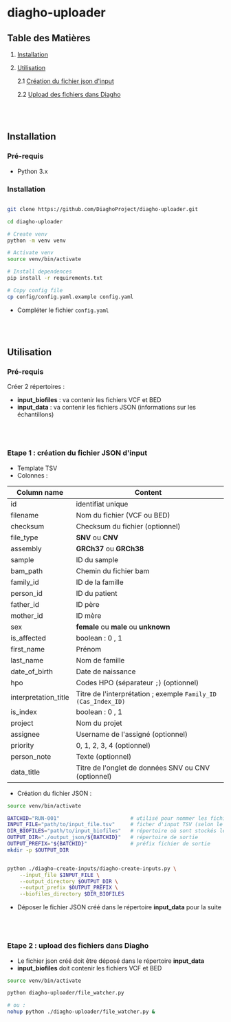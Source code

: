 # diagho-uploader


## Table des Matières

1. [Installation](#installation)

2. [Utilisation](#utilisation)

   2.1 [Création du fichier json d'input](#etape-1--création-du-fichier-json-dinput)

   2.2 [Upload des fichiers dans Diagho](#etape-2--upload-des-fichiers-dans-diagho)

<br>
<br>

## Installation

### Pré-requis

- Python 3.x

### Installation

```bash

git clone https://github.com/DiaghoProject/diagho-uploader.git

cd diagho-uploader

# Create venv
python -m venv venv

# Activate venv
source venv/bin/activate

# Install dependences
pip install -r requirements.txt

# Copy config file
cp config/config.yaml.example config.yaml

```

- Compléter le fichier `config.yaml`

<br>
<br>

## Utilisation

### Pré-requis

Créer 2 répertoires :
- **input_biofiles** : va contenir les fichiers VCF et BED
- **input_data** : va contenir les fichiers JSON (informations sur les échantillons)

<br>
<br>

### Etape 1 : création du fichier JSON d'input

- Template TSV
- Colonnes :

| Column name   | Content       |
| ------------- | ------------- |
| id            | identifiat unique  |
| filename      | Nom du fichier (VCF ou BED) |
| checksum	    | Checksum du fichier (optionnel) |
| file_type     | **SNV** ou **CNV** |
| assembly      | **GRCh37** ou **GRCh38** |
| sample        | ID du sample |
| bam_path      | Chemin du fichier bam |
| family_id     | ID de la famille | 
| person_id	    | ID du patient | 
| father_id	    | ID père |
| mother_id	    | ID mère |
| sex           | **female** ou **male** ou **unknown** |
| is_affected   | boolean : 0 , 1 |
| first_name    | Prénom |
| last_name     | Nom de famille | 
| date_of_birth | Date de naissance | 
| hpo           | Codes HPO (séparateur ` ; `) (optionnel) | 
| interpretation_title | Titre de l'interprétation ; exemple `Family_ID (Cas_Index_ID)` |
| is_index      | boolean : 0 , 1 |
| project       | Nom du projet |
| assignee      | Username de l'assigné (optionnel) | 
| priority      | 0, 1, 2, 3, 4 (optionnel) |
| person_note   | Texte (optionnel) |
| data_title    | Titre de l'onglet de données SNV ou CNV (optionnel) |


- Création du fichier JSON :
```bash
source venv/bin/activate

BATCHID="RUN-001"                       # utilisé pour nommer les fichiers de sortie (généralement le nom du run)
INPUT_FILE="path/to/input_file.tsv"     # ficher d'input TSV (selon le template défini)
DIR_BIOFILES="path/to/input_biofiles"   # répertoire où sont stockés les VCFs et les BEDs
OUTPUT_DIR="./output_json/${BATCHID}"   # répertoire de sortie
OUTPUT_PREFIX="${BATCHID}"              # préfix fichier de sortie
mkdir -p $OUTPUT_DIR


python ./diagho-create-inputs/diagho-create-inputs.py \
    --input_file $INPUT_FILE \
    --output_directory $OUTPUT_DIR \
    --output_prefix $OUTPUT_PREFIX \
    --biofiles_directory $DIR_BIOFILES

```

- Déposer le fichier JSON créé dans le répertoire **input_data** pour la suite

<br>
<br>

### Etape 2 : upload des fichiers dans Diagho

- Le fichier json créé doit être déposé dans le répertoire **input_data**
- **input_biofiles** doit contenir les fichiers VCF et BED

```bash
source venv/bin/activate

python diagho-uploader/file_watcher.py 

# ou :
nohup python ./diagho-uploader/file_watcher.py &

```
